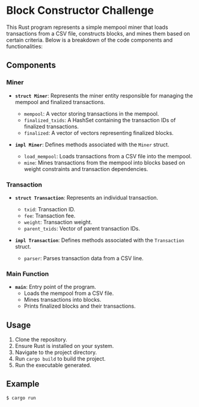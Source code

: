 # Block Constructor Challenge

This Rust program represents a simple mempool miner that loads transactions from a CSV file, constructs blocks, and mines them based on certain criteria. Below is a breakdown of the code components and functionalities:

## Components

### Miner

- **`struct Miner`**: Represents the miner entity responsible for managing the mempool and finalized transactions.
  - `mempool`: A vector storing transactions in the mempool.
  - `finalized_txids`: A HashSet containing the transaction IDs of finalized transactions.
  - `finalized`: A vector of vectors representing finalized blocks.

- **`impl Miner`**: Defines methods associated with the `Miner` struct.
  - `load_mempool`: Loads transactions from a CSV file into the mempool.
  - `mine`: Mines transactions from the mempool into blocks based on weight constraints and transaction dependencies.

### Transaction

- **`struct Transaction`**: Represents an individual transaction.
  - `txid`: Transaction ID.
  - `fee`: Transaction fee.
  - `weight`: Transaction weight.
  - `parent_txids`: Vector of parent transaction IDs.

- **`impl Transaction`**: Defines methods associated with the `Transaction` struct.
  - `parser`: Parses transaction data from a CSV line.

### Main Function

- **`main`**: Entry point of the program.
  - Loads the mempool from a CSV file.
  - Mines transactions into blocks.
  - Prints finalized blocks and their transactions.

## Usage

1. Clone the repository.
2. Ensure Rust is installed on your system.
3. Navigate to the project directory.
4. Run `cargo build` to build the project.
5. Run the executable generated.

## Example

```bash
$ cargo run
